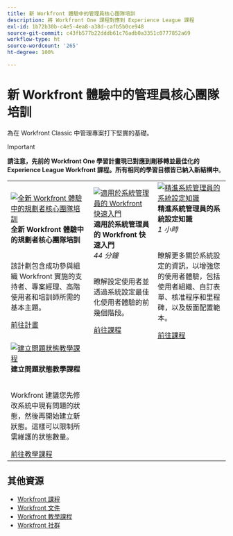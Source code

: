 ```yaml
---
title: 新 Workfront 體驗中的管理員核心團隊培訓
description: 將 Workfront One 課程對應到 Experience League 課程
exl-id: 1b72b30b-c4e5-4ea8-a38d-cafb5b0ce948
source-git-commit: c43fb577b22dddb61c76adb0a3351c0777852a69
workflow-type: ht
source-wordcount: '265'
ht-degree: 100%

---
```


# 新 Workfront 體驗中的管理員核心團隊培訓

為在 Workfront Classic 中管理專案打下堅實的基礎。

>[!IMPORTANT]
>
>**請注意，先前的 Workfront One 學習計畫現已對應到剛移轉並最佳化的 Experience League Workfront 課程。所有相同的學習目標皆已納入新結構中**。

<table>
  <tr>
   <td>
      <a href="https://experienceleague.adobe.com/docs/workfront-course-map/using/learning-programs/core-team-training-program-for-planners.html?lang=zh-Hant">
      <img alt="全新 Workfront 體驗中的規劃者核心團隊培訓" src="https://cdn.experienceleague.adobe.com/thumb/get-started-with-workfront-for-planners.png"/>
      </a>
      <div>
         <strong>全新 Workfront 體驗中的規劃者核心團隊培訓</strong></a>         
      </div>
      <p>
        <br/>
         該計劃包含成功參與組織 Workfront 實施的支持者、專案經理、高階使用者和培訓師所需的基本主題。
      </p>
      <a  rel="noreferrer" target="_blank" href="https://experienceleague.adobe.com/docs/workfront-course-map/using/learning-programs/core-team-training-program-for-planners.html?lang=zh-Hant" class="spectrum-Button spectrum-Button--primary spectrum-Button--sizeM">
      <span class="spectrum-Button-label has-no-wrap has-text-weight-bold">前往計畫</span>
      </a>
   </td>   
   <td>
      <a href="https://experienceleague.adobe.com/?recommended=Workfront-A-1-2022.1.admin">
      <img alt="適用於系統管理員的 Workfront 快速入門" src="https://cdn.experienceleague.adobe.com/thumb/create-custom-reports-and-dashboards.png"/>
      </a>
      <div>
         <strong>適用於系統管理員的 Workfront 快速入門</strong></a>
         <br/><em>44 分鐘</em>
      </div>
      <p>
        <br/>
         瞭解設定使用者並透過系統設定最佳化使用者體驗的前幾個階段。
      </p>
      <a  rel="noreferrer" target="_blank" href="https://experienceleague.adobe.com/?recommended=Workfront-A-1-2022.1.admin" class="spectrum-Button spectrum-Button--primary spectrum-Button--sizeM">
      <span class="spectrum-Button-label has-no-wrap has-text-weight-bold">前往課程</span>
      </a>
   </td>
    <td>
      <a href="https://experienceleague.adobe.com/?recommended=Workfront-A-1-2022.2.admin">
      <img alt="精進系統管理員的系統設定知識" src="https://cdn.experienceleague.adobe.com/thumb/further-your-system-settings-knowledge-for-system-administrators.png"/>
      </a>
      <div>
         <strong>精進系統管理員的系統設定知識</strong></a>
         <br/><em>1 小時</em>
      </div>
      <p>
        <br/>
         瞭解更多關於系統設定的資訊，以增強您的使用者體驗，包括使用者組織、自訂表單、核准程序和里程碑，以及版面配置範本。
      </p>
      <a  rel="noreferrer" target="_blank" href="https://experienceleague.adobe.com/?recommended=Workfront-A-1-2022.2.admin" class="spectrum-Button spectrum-Button--primary spectrum-Button--sizeM">
      <span class="spectrum-Button-label has-no-wrap has-text-weight-bold">前往課程</span>
      </a>
   </td>
  </tr>
    <tr>
   <td>
      <a href="https://experienceleague.adobe.com/docs/workfront-learn/tutorials-workfront/administration-and-setup/configure-system-defaults/create-an-issue-status.html?lang=zh-Hant">
      <img alt="建立問題狀態教學課程" src="https://cdn.experienceleague.adobe.com/thumb/docs-workfront.png"/>
      </a>
      <div>
         <strong>建立問題狀態教學課程</strong></a>
      </div>
      <p>
        <br/>
         Workfront 建議您先修改系統中現有問題的狀態，然後再開始建立新狀態。這樣可以限制所需維護的狀態數量。
      </p>
      <a  rel="noreferrer" target="_blank" href="https://experienceleague.adobe.com/docs/workfront-learn/tutorials-workfront/administration-and-setup/configure-system-defaults/create-an-issue-status.html?lang=zh-Hant" class="spectrum-Button spectrum-Button--primary spectrum-Button--sizeM">
      <span class="spectrum-Button-label has-no-wrap has-text-weight-bold">前往教學課程</span>
      </a>
   </td>   
  </tr>
</table>

## 其他資源

* [Workfront 課程](https://experienceleague.adobe.com/?lang=en&amp;Solution=Workfront#courses)
* [Workfront 文件](https://experienceleague.adobe.com/docs/workfront.html)
* [Workfront 教學課程](https://experienceleague.adobe.com/docs/workfront-learn/tutorials-workfront/home.html)
* [Workfront 社群](https://experienceleaguecommunities.adobe.com/t5/workfront/ct-p/workfront)
